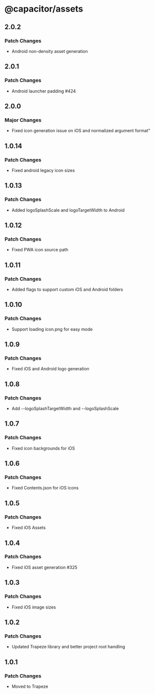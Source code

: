 # @capacitor/assets

## 2.0.2

### Patch Changes

- Android non-density asset generation

## 2.0.1

### Patch Changes

- Android launcher padding #424

## 2.0.0

### Major Changes

- Fixed icon generation issue on iOS and normalized argument format"

## 1.0.14

### Patch Changes

- Fixed android legacy icon sizes

## 1.0.13

### Patch Changes

- Added logoSplashScale and logoTargetWidth to Android

## 1.0.12

### Patch Changes

- Fixed PWA icon source path

## 1.0.11

### Patch Changes

- Added flags to support custom iOS and Android folders

## 1.0.10

### Patch Changes

- Support loading icon.png for easy mode

## 1.0.9

### Patch Changes

- Fixed iOS and Android logo generation

## 1.0.8

### Patch Changes

- Add --logoSplashTargetWidth and --logoSplashScale

## 1.0.7

### Patch Changes

- Fixed icon backgrounds for iOS

## 1.0.6

### Patch Changes

- Fixed Contents.json for iOS icons

## 1.0.5

### Patch Changes

- Fixed iOS Assets

## 1.0.4

### Patch Changes

- Fixed iOS asset generation #325

## 1.0.3

### Patch Changes

- Fixed iOS image sizes

## 1.0.2

### Patch Changes

- Updated Trapeze library and better project root handling

## 1.0.1

### Patch Changes

- Moved to Trapeze

